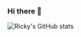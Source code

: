 ### Hi there 👋
![Ricky's GitHub stats](https://github-readme-stats.vercel.app/api?username=TuJinSAMA&count_private=true)
<!--
**TuJinSAMA/TuJinSAMA** is a ✨ _special_ ✨ repository because its `README.md` (this file) appears on your GitHub profile.

Here are some ideas to get you started:

- 🔭 I’m currently working on ...
- 🌱 I’m currently learning ...
- 👯 I’m looking to collaborate on ...
- 🤔 I’m looking for help with ...
- 💬 Ask me about ...
- 📫 How to reach me: ...
- 😄 Pronouns: ...
- ⚡ Fun fact: ...
-->
